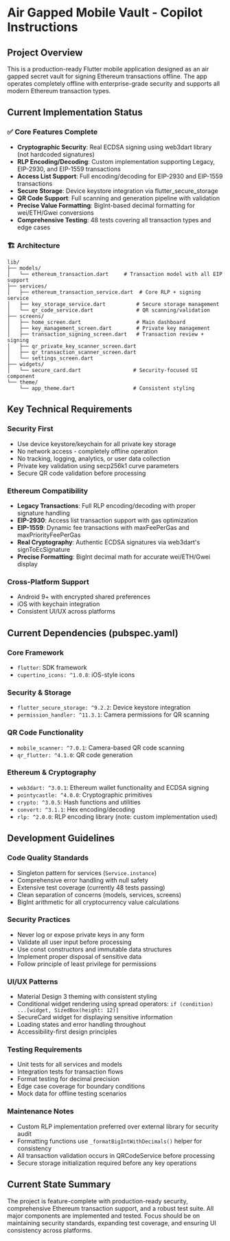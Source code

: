 # Air Gapped Mobile Vault - Copilot Instructions

<!-- Use this file to provide workspace-specific custom instructions to Copilot. For more details, visit https://code.visualstudio.com/docs/copilot/copilot-customization#_use-a-githubcopilotinstructionsmd-file -->

## Project Overview

This is a production-ready Flutter mobile application designed as an air gapped secret vault for signing Ethereum transactions offline. The app operates completely offline with enterprise-grade security and supports all modern Ethereum transaction types.

## Current Implementation Status

### ✅ **Core Features Complete**

- **Cryptographic Security**: Real ECDSA signing using web3dart library (not hardcoded signatures)
- **RLP Encoding/Decoding**: Custom implementation supporting Legacy, EIP-2930, and EIP-1559 transactions
- **Access List Support**: Full encoding/decoding for EIP-2930 and EIP-1559 transactions
- **Secure Storage**: Device keystore integration via flutter_secure_storage
- **QR Code Support**: Full scanning and generation pipeline with validation
- **Precise Value Formatting**: BigInt-based decimal formatting for wei/ETH/Gwei conversions
- **Comprehensive Testing**: 48 tests covering all transaction types and edge cases

### 🏗️ **Architecture**

```
lib/
├── models/
│   └── ethereum_transaction.dart     # Transaction model with all EIP support
├── services/
│   ├── ethereum_transaction_service.dart  # Core RLP + signing service
│   ├── key_storage_service.dart          # Secure storage management
│   └── qr_code_service.dart              # QR scanning/validation
├── screens/
│   ├── home_screen.dart                  # Main dashboard
│   ├── key_management_screen.dart        # Private key management
│   ├── transaction_signing_screen.dart   # Transaction review + signing
│   ├── qr_private_key_scanner_screen.dart
│   ├── qr_transaction_scanner_screen.dart
│   └── settings_screen.dart
├── widgets/
│   └── secure_card.dart                 # Security-focused UI component
└── theme/
    └── app_theme.dart                   # Consistent styling
```

## Key Technical Requirements

### **Security First**

- Use device keystore/keychain for all private key storage
- No network access - completely offline operation
- No tracking, logging, analytics, or user data collection
- Private key validation using secp256k1 curve parameters
- Secure QR code validation before processing

### **Ethereum Compatibility**

- **Legacy Transactions**: Full RLP encoding/decoding with proper signature handling
- **EIP-2930**: Access list transaction support with gas optimization
- **EIP-1559**: Dynamic fee transactions with maxFeePerGas and maxPriorityFeePerGas
- **Real Cryptography**: Authentic ECDSA signatures via web3dart's signToEcSignature
- **Precise Formatting**: BigInt decimal math for accurate wei/ETH/Gwei display

### **Cross-Platform Support**

- Android 9+ with encrypted shared preferences
- iOS with keychain integration
- Consistent UI/UX across platforms

## Current Dependencies (pubspec.yaml)

### **Core Framework**

- `flutter`: SDK framework
- `cupertino_icons: ^1.0.8`: iOS-style icons

### **Security & Storage**

- `flutter_secure_storage: ^9.2.2`: Device keystore integration
- `permission_handler: ^11.3.1`: Camera permissions for QR scanning

### **QR Code Functionality**

- `mobile_scanner: ^7.0.1`: Camera-based QR code scanning
- `qr_flutter: ^4.1.0`: QR code generation

### **Ethereum & Cryptography**

- `web3dart: ^3.0.1`: Ethereum wallet functionality and ECDSA signing
- `pointycastle: ^4.0.0`: Cryptographic primitives
- `crypto: ^3.0.5`: Hash functions and utilities
- `convert: ^3.1.1`: Hex encoding/decoding
- `rlp: ^2.0.0`: RLP encoding library (note: custom implementation used)

## Development Guidelines

### **Code Quality Standards**

- Singleton pattern for services (`Service.instance`)
- Comprehensive error handling with null safety
- Extensive test coverage (currently 48 tests passing)
- Clean separation of concerns (models, services, screens)
- BigInt arithmetic for all cryptocurrency value calculations

### **Security Practices**

- Never log or expose private keys in any form
- Validate all user input before processing
- Use const constructors and immutable data structures
- Implement proper disposal of sensitive data
- Follow principle of least privilege for permissions

### **UI/UX Patterns**

- Material Design 3 theming with consistent styling
- Conditional widget rendering using spread operators: `if (condition) ...[widget, SizedBox(height: 12)]`
- SecureCard widget for displaying sensitive information
- Loading states and error handling throughout
- Accessibility-first design principles

### **Testing Requirements**

- Unit tests for all services and models
- Integration tests for transaction flows
- Format testing for decimal precision
- Edge case coverage for boundary conditions
- Mock data for offline testing scenarios

### **Maintenance Notes**

- Custom RLP implementation preferred over external library for security audit
- Formatting functions use `_formatBigIntWithDecimals()` helper for consistency
- All transaction validation occurs in QRCodeService before processing
- Secure storage initialization required before any key operations

## Current State Summary

The project is feature-complete with production-ready security, comprehensive Ethereum transaction support, and a robust test suite. All major components are implemented and tested. Focus should be on maintaining security standards, expanding test coverage, and ensuring UI consistency across platforms.
